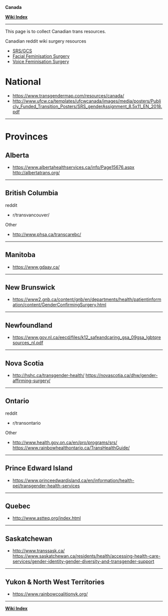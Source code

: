 **Canada**

**[Wiki Index](https://github.com/zp100/Transgender_Surgeries/tree/main/TransWiki/wiki/index/index.md)**

---

This page is to collect Canadian trans resources.

Canadian reddit wiki surgery resources

* [SRS/GCS](https://github.com/zp100/Transgender_Surgeries/tree/main/TransSurgeriesWiki/wiki/srs/canada/canada.md)
* [Facial Feminisation Surgery](https://github.com/zp100/Transgender_Surgeries/tree/main/TransSurgeriesWiki/wiki/ffs/other/other.md#wiki_canada)
* [Voice Feminisation Surgery](https://github.com/zp100/Transgender_Surgeries/tree/main/TransSurgeriesWiki/wiki/vfs/other/other.md#wiki_canada)

# National

* https://www.transgendermap.com/resources/canada/
* http://www.ufcw.ca/templates/ufcwcanada/images/media/posters/Publicly_Funded_Transition_Posters/SRS_genderAssignment_8.5x11_EN_2018.pdf

---

# Provinces

## Alberta

* https://www.albertahealthservices.ca/info/Page15676.aspx http://albertatrans.org/

---

## British Columbia

reddit

* r/transvancouver/

Other

* http://www.phsa.ca/transcarebc/

---

## Manitoba

* https://www.gdaay.ca/

---

## New Brunswick

* https://www2.gnb.ca/content/gnb/en/departments/health/patientinformation/content/GenderConfirmingSurgery.html

---

## Newfoundland

* https://www.gov.nl.ca/eecd/files/k12_safeandcaring_gsa_09gsa_lgbtqresources_nl.pdf

---

## Nova Scotia

* http://hshc.ca/transgender-health/ https://novascotia.ca/dhw/gender-affirming-surgery/

---

## Ontario

reddit

* r/transontario

Other

* http://www.health.gov.on.ca/en/pro/programs/srs/ https://www.rainbowhealthontario.ca/TransHealthGuide/

---

## Prince Edward Island

* https://www.princeedwardisland.ca/en/information/health-pei/transgender-health-services

---

## Quebec

* http://www.astteq.org/index.html

---

## Saskatchewan

* http://www.transsask.ca/ https://www.saskatchewan.ca/residents/health/accessing-health-care-services/gender-identity-gender-diversity-and-transgender-support

---

## Yukon & North West Territories

* https://www.rainbowcoalitionyk.org/

---

**[Wiki Index](https://github.com/zp100/Transgender_Surgeries/tree/main/TransWiki/wiki/index/index.md)**
